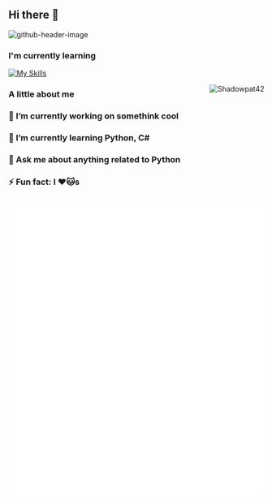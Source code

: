 ## Hi there 👋
![github-header-image](https://github.com/Shadowpat42/Shadowpat42/assets/139674850/82dad9ae-035d-4241-a174-ab19def42a14)

### I'm currently learning
[![My Skills](https://skillicons.dev/icons?i=cs,bootstrap,flask,git,github,postman,py)](https://skillicons.dev)
<p align="center">
  <img src="https://github-readme-stats.vercel.app/api?username=Shadowpat42&show_icons=true&theme=gotham" alt="Shadowpat42" align="right"/>
</p>


### A little about me
### 🔭 I’m currently working on somethink cool
### 🌱 I’m currently learning Python, C#
### 💬 Ask me about anything related to Python
### ⚡ Fun fact: I ❤️🐱s
<p align="center"> <img src="https://github.com/Shadowpat42/github-stats-transparent/blob/output/generated/languages.svg" alt="Shadowpat42" align="left"/>
<p align="center"> <img src="https://github.com/Shadowpat42/github-stats-transparent/blob/output/generated/overview.svg" alt="Shadowpat42" align="left"/> <br> <br>


